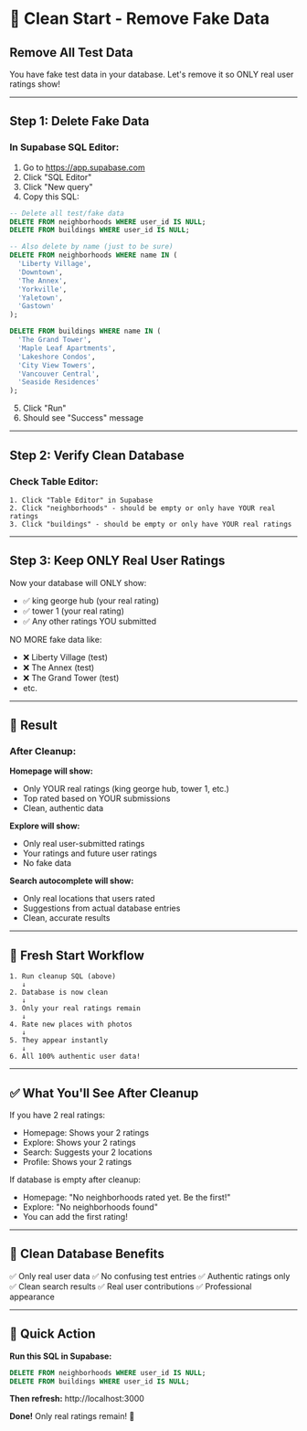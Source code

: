 # 🧹 Clean Start - Remove Fake Data

## Remove All Test Data

You have fake test data in your database. Let's remove it so ONLY real user ratings show!

---

## Step 1: Delete Fake Data

### In Supabase SQL Editor:

1. Go to https://app.supabase.com
2. Click "SQL Editor"
3. Click "New query"
4. Copy this SQL:

```sql
-- Delete all test/fake data
DELETE FROM neighborhoods WHERE user_id IS NULL;
DELETE FROM buildings WHERE user_id IS NULL;

-- Also delete by name (just to be sure)
DELETE FROM neighborhoods WHERE name IN (
  'Liberty Village',
  'Downtown', 
  'The Annex',
  'Yorkville',
  'Yaletown',
  'Gastown'
);

DELETE FROM buildings WHERE name IN (
  'The Grand Tower',
  'Maple Leaf Apartments',
  'Lakeshore Condos',
  'City View Towers',
  'Vancouver Central',
  'Seaside Residences'
);
```

5. Click "Run"
6. Should see "Success" message

---

## Step 2: Verify Clean Database

### Check Table Editor:
```
1. Click "Table Editor" in Supabase
2. Click "neighborhoods" - should be empty or only have YOUR real ratings
3. Click "buildings" - should be empty or only have YOUR real ratings
```

---

## Step 3: Keep ONLY Real User Ratings

Now your database will ONLY show:
- ✅ king george hub (your real rating)
- ✅ tower 1 (your real rating)
- ✅ Any other ratings YOU submitted

NO MORE fake data like:
- ❌ Liberty Village (test)
- ❌ The Annex (test)
- ❌ The Grand Tower (test)
- etc.

---

## 🎯 Result

### After Cleanup:

**Homepage will show:**
- Only YOUR real ratings (king george hub, tower 1, etc.)
- Top rated based on YOUR submissions
- Clean, authentic data

**Explore will show:**
- Only real user-submitted ratings
- Your ratings and future user ratings
- No fake data

**Search autocomplete will show:**
- Only real locations that users rated
- Suggestions from actual database entries
- Clean, accurate results

---

## 🚀 Fresh Start Workflow

```
1. Run cleanup SQL (above)
   ↓
2. Database is now clean
   ↓
3. Only your real ratings remain
   ↓
4. Rate new places with photos
   ↓
5. They appear instantly
   ↓
6. All 100% authentic user data!
```

---

## ✅ What You'll See After Cleanup

If you have 2 real ratings:
- Homepage: Shows your 2 ratings
- Explore: Shows your 2 ratings
- Search: Suggests your 2 locations
- Profile: Shows your 2 ratings

If database is empty after cleanup:
- Homepage: "No neighborhoods rated yet. Be the first!"
- Explore: "No neighborhoods found"
- You can add the first rating!

---

## 🎉 Clean Database Benefits

✅ Only real user data
✅ No confusing test entries
✅ Authentic ratings only
✅ Clean search results
✅ Real user contributions
✅ Professional appearance

---

## 🚀 Quick Action

**Run this SQL in Supabase:**

```sql
DELETE FROM neighborhoods WHERE user_id IS NULL;
DELETE FROM buildings WHERE user_id IS NULL;
```

**Then refresh:** http://localhost:3000

**Done!** Only real ratings remain! 🎊

